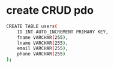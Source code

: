 # create CRUD pdo

```bash
CREATE TABLE users(
    ID INT AUTO_INCREMENT PRIMARY KEY,
    fname VARCHAR(255),
    lname VARCHAR(255),
    email VARCHAR(255),
    phone VARCHAR(255)
);
```